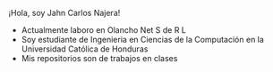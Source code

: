 ¡Hola, soy Jahn Carlos Najera!

- Actualmente laboro en Olancho Net S de R L
- Soy estudiante de Ingenieria en Ciencias de la Computación en la Universidad Católica de Honduras 
- Mis repositorios son de trabajos en clases
